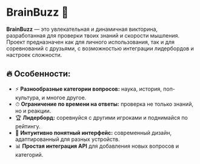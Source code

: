 # BrainBuzz 🎯

**BrainBuzz** — это увлекательная и динамичная викторина, разработанная для проверки твоих знаний и скорости мышления. Проект предназначен как для личного использования, так и для соревнований с друзьями, с возможностью интеграции лидербордов и настроек сложности.

## 🔥 Особенности:
- ⚡ **Разнообразные категории вопросов:** наука, история, поп-культура, и многое другое.
- ⏱ **Ограничение по времени на ответы:** проверка не только знаний, но и реакции.
- 🏆 **Лидерборд:** соревнуйся с другими игроками и поднимайся по рейтингу.
- 🎨 **Интуитивно понятный интерфейс:** современный дизайн, адаптированный для разных устройств.
- 📊 **Простая интеграция API** для добавления новых вопросов и категорий.
